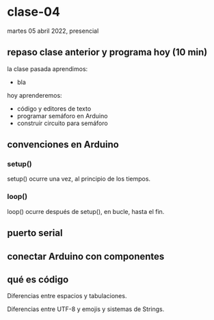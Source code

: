 # clase-04

martes 05 abril 2022, presencial

## repaso clase anterior y programa hoy (10 min)

la clase pasada aprendimos:

* bla

hoy aprenderemos:

* código y editores de texto
* programar semáforo en Arduino
* construir circuito para semáforo

## convenciones en Arduino

### setup()

setup() ocurre una vez, al principio de los tiempos.

### loop()

loop() ocurre después de setup(), en bucle, hasta el fin.

## puerto serial

## conectar Arduino con componentes

## qué es código

Diferencias entre espacios y tabulaciones.

Diferencias entre UTF-8 y emojis y sistemas de Strings.

